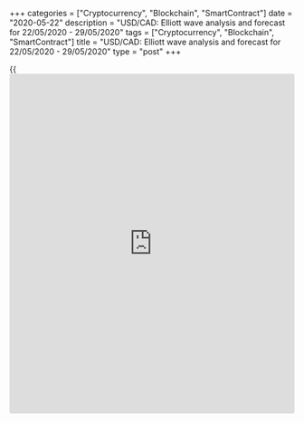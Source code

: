 +++
categories = ["Cryptocurrency", "Blockchain", "SmartContract"]
date = "2020-05-22"
description = "USD/CAD: Elliott wave analysis and forecast for 22/05/2020 - 29/05/2020"
tags = ["Cryptocurrency", "Blockchain", "SmartContract"]
title = "USD/CAD: Elliott wave analysis and forecast for 22/05/2020 - 29/05/2020"
type = "post"
+++

{{<iframe id="large-banner" src="https://www.bounty.group/#slide=21.0" width="100%" height="600" scrolling="no" style="border: 0px solid rgb(216, 221, 230); border-radius: 3px;">}}

May 22, 2020

May 22, 2020

USD/CAD: Elliott wave analysis and forecast for 22/05/2020 –
29/05/2020Alex Geuta

## [USD/CAD][1] corrects, still likely to fall. Estimated pivot point is
at a level of 1.4139.

 **Main scenario:** consider short positions from corrections below the
level of 1.4139 with a target of 1.3730 – 1.3598.

 **Alternative scenario:** breakout and consolidation above the level of
1.4139 will allow the pair to continue rising to the levels of 1.4351 –
1.4562.

 **Analysis:** On the D1 time frame, supposedly, a descending correction
finished developing in the form of second wave of larger degree (2), and
wave (3) started forming. Supposedly, the first counter-trend wave of
smaller degree 1 of (3) formed and a descending correction continues
developing in the form of wave 2 of (3) on the H4 time frame.
Apparently, wave c of 2 of smaller degree is developing on the H1 time
frame, with wave (iii) of c of 2 forming inside. If the presumption is
correct, the pair will continue to drop to the levels of 1.3730 –
1.3598. The level of 1.4139 is critical in this scenario as the breakout
will enable the pair to continue rising to the levels of 1.4351 –
1.4562.

![LiteForex: USD/CAD: Elliott wave analysis and forecast for 22/05/2020
– 29/05/2020][2]

* * *

![LiteForex: USD/CAD: Elliott wave analysis and forecast for 22/05/2020
– 29/05/2020][3]

* * *

![LiteForex: USD/CAD: Elliott wave analysis and forecast for 22/05/2020
– 29/05/2020][4]

* * *

P.S. Did you like my article? Share it in social networks: it will be
the best “thank you" :)

Ask me questions and comment below. I’ll be glad to answer your
questions and give necessary explanations.

 **Useful links:**

  * I recommend trying to trade with a reliable broker [here][5]. The system allows you to trade by yourself or copy successful traders from all across the globe.
  * Use my promo-code BLOG for getting deposit bonus 50% on LiteForex platform. Just enter this code in the appropriate field while [depositing][6] your trading account.
  * Telegram channel with high-quality analytics, Forex reviews, training articles, and other useful things for traders <t.me/liteforex>

## Price chart of USDCAD in real time mode

![USD/CAD: Elliott wave analysis and forecast for 22/05/2020 –
29/05/2020][7]

The content of this article reflects the author’s opinion and does not
necessarily reflect the official position of LiteForex. The material
published on this page is provided for informational purposes only and
should not be considered as the provision of investment advice for the
purposes of Directive 2004/39/EC.

Rate this article:

{{value}}

( {{count}} {{title}} )

   1. my.liteforex.com/trading/chart?symbol=USDCAD
   2. cdn.liteforex.com/cache/uploads/blog_post/wave-analisys/22-05-2020/USDCADH1.png?w=30&s=7bce376c637b332718243394bd03ce8a
   3. cdn.liteforex.com/cache/uploads/blog_post/wave-analisys/22-05-2020/USDCADH4.png?w=30&s=d68e2c00106349efd8e1397a5d61e305
   4. cdn.liteforex.com/cache/uploads/blog_post/wave-analisys/22-05-2020/USDCADDaily.png?w=30&s=ac5ea76b5b780ad94f77f58560970fd2
   5. my.liteforex.com/?category=analysts-opinions&slug=usdcad-elliott-wave-analysis-and-forecast-for-22052020---29052020&openPopup=%2Fregistration%2Fpopup&utm_source=blog&utm_medium=article&utm_campaign=bonus
   6. my.liteforex.com/deposit/?category=analysts-opinions&slug=usdcad-elliott-wave-analysis-and-forecast-for-22052020---29052020&promo_code=BLOG&utm_source=blog&utm_medium=article&utm_campaign=bonus
   7. cdn.liteforex.com/cache/uploads/blog_post/wave-analisys/Previews-elliot-waves/usdcad-elliott-wave-analysis-liteforex-blog-preview.jpeg?q=75&w=1000&s=2a81191a92f70811bd01d7e0f40396a6
